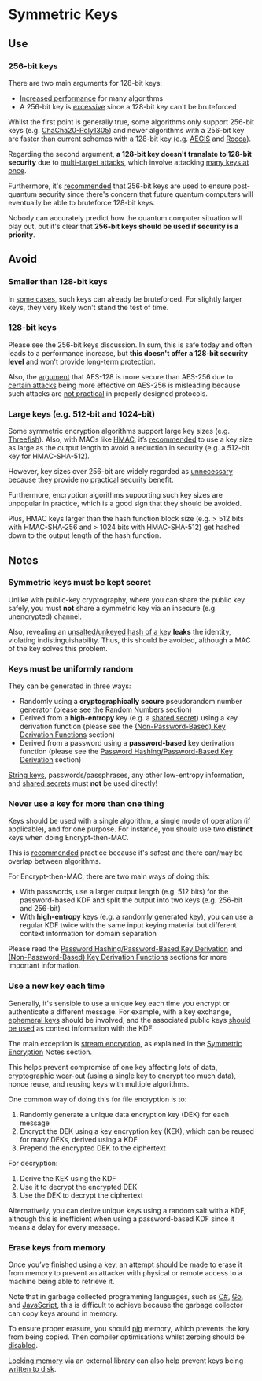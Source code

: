 # Symmetric Keys
## Use
### 256-bit keys
There are two main arguments for 128-bit keys:
- [Increased performance](https://github.com/jedisct1/zig-rocca#readme) for many algorithms
- A 256-bit key is [excessive](https://security.stackexchange.com/questions/14068/why-most-people-use-256-bit-encryption-instead-of-128-bit) since a 128-bit key can't be bruteforced

Whilst the first point is generally true, some algorithms only support 256-bit keys (e.g. [ChaCha20-Poly1305](https://datatracker.ietf.org/doc/html/rfc8439)) and newer algorithms with a 256-bit key are faster than current schemes with a 128-bit key (e.g. [AEGIS](https://competitions.cr.yp.to/round3/aegisv11.pdf) and [Rocca](https://tosc.iacr.org/index.php/ToSC/article/view/8904/8480)).

Regarding the second argument, **a 128-bit key doesn't translate to 128-bit security** due to [multi-target attacks](https://blog.cr.yp.to/20151120-batchattacks.html), which involve attacking [many keys at once](https://crypto.stackexchange.com/questions/75880/what-is-a-multi-target-attack).

Furthermore, it's [recommended](https://www.bsi.bund.de/SharedDocs/Downloads/EN/BSI/Publications/Brochure/quantum-safe-cryptography.html?nn=433196) that 256-bit keys are used to ensure post-quantum security since there's concern that future quantum computers will eventually be able to bruteforce 128-bit keys.

Nobody can accurately predict how the quantum computer situation will play out, but it's clear that **256-bit keys should be used if security is a priority**.

## Avoid
### Smaller than 128-bit keys
In [some cases](https://en.wikipedia.org/wiki/Data_Encryption_Standard#Brute-force_attack), such keys can already be bruteforced. For slightly larger keys, they very likely won’t stand the test of time.

### 128-bit keys
Please see the 256-bit keys discussion. In sum, this is safe today and often leads to a performance increase, but **this doesn't offer a 128-bit security level** and won't provide long-term protection.

Also, the [argument](https://security.stackexchange.com/a/14537) that AES-128 is more secure than AES-256 due to [certain attacks](https://crypto.stackexchange.com/a/91878) being more effective on AES-256 is misleading because such attacks are [not practical](https://en.wikipedia.org/wiki/Advanced_Encryption_Standard#Known_attacks) in properly designed protocols.

### Large keys (e.g. 512-bit and 1024-bit)
Some symmetric encryption algorithms support large key sizes (e.g. [Threefish](https://en.wikipedia.org/wiki/Threefish)). Also, with MACs like [HMAC](https://datatracker.ietf.org/doc/html/rfc2104), it’s [recommended](https://www.rfc-editor.org/rfc/rfc2104#section-3) to use a key size as large as the output length to avoid a reduction in security (e.g. a 512-bit key for HMAC-SHA-512).

However, key sizes over 256-bit are widely regarded as [unnecessary](https://crypto.stackexchange.com/a/62553) because they provide [no practical](https://crypto.stackexchange.com/a/1160) security benefit.

Furthermore, encryption algorithms supporting such key sizes are unpopular in practice, which is a good sign that they should be avoided.

Plus, HMAC keys larger than the hash function block size (e.g. > 512 bits with HMAC-SHA-256 and > 1024 bits with HMAC-SHA-512) get hashed down to the output length of the hash function.

## Notes
### Symmetric keys must be kept secret
Unlike with public-key cryptography, where you can share the public key safely, you must **not** share a symmetric key via an insecure (e.g. unencrypted) channel.

Also, revealing an [unsalted/unkeyed hash of a key](https://keymaterial.net/2020/09/07/invisible-salamanders-in-aes-gcm-siv/) **leaks** the identity, violating indistinguishability. Thus, this should be avoided, although a MAC of the key solves this problem.

### Keys must be uniformly random
They can be generated in three ways:
- Randomly using a **cryptographically secure** pseudorandom number generator (please see the [Random Numbers](random-numbers.md) section)
- Derived from a **high-entropy** key (e.g. a [shared secret](https://en.wikipedia.org/wiki/Shared_secret)) using a key derivation function (please see the [(Non-Password-Based) Key Derivation Functions](non-password-based-key-derivation-functions.md) section)
- Derived from a password using a **password-based** key derivation function (please see the [Password Hashing/Password-Based Key Derivation](password-hashing-password-based-key-derivation.md) section)

[String keys](https://littlemaninmyhead.wordpress.com/2021/09/15/if-you-copied-any-of-these-popular-stackoverflow-encryption-code-snippets-then-you-did-it-wrong/), passwords/passphrases, any other low-entropy information, and [shared secrets](https://en.wikipedia.org/wiki/Diffie%E2%80%93Hellman_key_exchange#General_overview) must **not** be used directly!

### Never use a key for more than one thing
Keys should be used with a single algorithm, a single mode of operation (if applicable), and for one purpose. For instance, you should use two **distinct** keys when doing Encrypt-then-MAC.

This is [recommended](https://crypto.stackexchange.com/questions/8081/using-the-same-secret-key-for-encryption-and-authentication-in-a-encrypt-then-ma) practice because it's safest and there can/may be overlap between algorithms.

For Encrypt-then-MAC, there are two main ways of doing this:
- With passwords, use a larger output length (e.g. 512 bits) for the password-based KDF and split the output into two keys (e.g. 256-bit and 256-bit)
- With **high-entropy** keys (e.g. a randomly generated key), you can use a regular KDF twice with the same input keying material but different context information for domain separation

Please read the [Password Hashing/Password-Based Key Derivation](password-hashing-password-based-key-derivation.md) and [(Non-Password-Based) Key Derivation Functions](non-password-based-key-derivation-functions.md) sections for more important information.

### Use a new key each time
Generally, it's sensible to use a unique key each time you encrypt or authenticate a different message. For example, with a key exchange, [ephemeral keys](https://en.wikipedia.org/wiki/Ephemeral_key) should be involved, and the associated public keys [should be used](https://www.rfc-editor.org/rfc/rfc7748#section-7) as context information with the KDF.

The main exception is [stream encryption](https://www.imperialviolet.org/2014/06/27/streamingencryption.html), as explained in the [Symmetric Encryption](sections/symmetric-encryption.md) Notes section.

This helps prevent compromise of one key affecting lots of data, [cryptographic wear-out](https://soatok.blog/2020/12/24/cryptographic-wear-out-for-symmetric-encryption/) (using a single key to encrypt too much data), nonce reuse, and reusing keys with multiple algorithms.

One common way of doing this for file encryption is to:
1. Randomly generate a unique data encryption key (DEK) for each message
2. Encrypt the DEK using a key encryption key (KEK), which can be reused for many DEKs, derived using a KDF
3. Prepend the encrypted DEK to the ciphertext

For decryption:
1. Derive the KEK using the KDF
2. Use it to decrypt the encrypted DEK
3. Use the DEK to decrypt the ciphertext

Alternatively, you can derive unique keys using a random salt with a KDF, although this is inefficient when using a password-based KDF since it means a delay for every message.

### Erase keys from memory
Once you’ve finished using a key, an attempt should be made to erase it from memory to prevent an attacker with physical or remote access to a machine being able to retrieve it.

Note that in garbage collected programming languages, such as [C#](https://docs.microsoft.com/en-us/dotnet/standard/garbage-collection/), [Go](https://go.dev/blog/ismmkeynote), and [JavaScript](https://javascript.info/garbage-collection), this is difficult to achieve because the garbage collector can copy keys around in memory.

To ensure proper erasure, you should [pin](https://learn.microsoft.com/en-us/dotnet/api/system.gc.allocatearray) memory, which prevents the key from being copied. Then compiler optimisations whilst zeroing should be [disabled](https://learn.microsoft.com/en-us/dotnet/api/system.security.cryptography.cryptographicoperations.zeromemory).

[Locking memory](https://doc.libsodium.org/memory_management#locking-memory) via an external library can also help prevent keys being [written to disk](https://veracrypt.fr/en/Paging%20File.html).